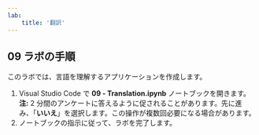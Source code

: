 ```yaml
---
lab:
    title: '翻訳'
---
```


## 09 ラボの手順
このラボでは、言語を理解するアプリケーションを作成します。 

1.  Visual Studio Code で **09 - Translation.ipynb** ノートブックを開きます。 
    **注:** 2 分間のアンケートに答えるように促されることがあります。先に進み、「**いいえ**」を選択します。この操作が複数回必要になる場合があります。
2.  ノートブックの指示に従って、ラボを完了します。
